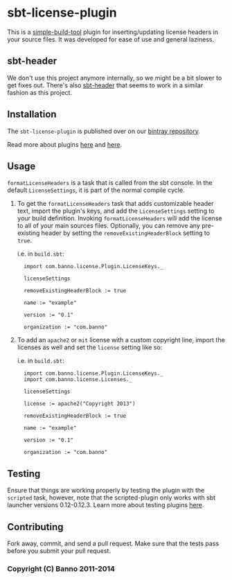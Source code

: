 # sbt-license-plugin

This is a [simple-build-tool](http://www.scala-sbt.org/) plugin for inserting/updating license headers in your source files. It was developed for ease of use and general laziness.

## sbt-header

We don't use this project anymore internally, so we might be a bit slower to get fixes out. There's also [sbt-header](https://github.com/sbt/sbt-header) that seems to work in a similar fashion as this project.

Installation
------------

The `sbt-license-plugin` is published over on our [bintray repository](https://bintray.com/banno/oss/sbt-license-plugin/view).

Read more about plugins [here](http://www.scala-sbt.org/release/docs/Extending/Plugins.html) and [here](https://github.com/mads379/sbt-plugin-examples).

Usage
-----
`formatLicenseHeaders` is a task that is called from the sbt console. In the default `LicenseSettings`, it is part of the normal compile cycle.

1. To get the `formatLicenseHeaders` task that adds customizable header text, import the plugin's keys, and add the `LicenseSettings` setting to your build definition. Invoking `formatLicenseHeaders` will add the license to all of your main sources files. Optionally, you can remove any pre-existing header by setting the `removeExistingHeaderBlock` setting to `true`.

   i.e. in `build.sbt`:

         import com.banno.license.Plugin.LicenseKeys._

         licenseSettings

         removeExistingHeaderBlock := true

         name := "example"

         version := "0.1"

         organization := "com.banno"
2. To add an `apache2` or `mit` license with a custom copyright line, import the licenses as well and set the `license` setting like so:

   i.e. in `build.sbt`:

         import com.banno.license.Plugin.LicenseKeys._
         import com.banno.license.Licenses._

         licenseSettings

         license := apache2("Copyright 2013")

         removeExistingHeaderBlock := true

         name := "example"

         version := "0.1"

         organization := "com.banno"

Testing
------------
Ensure that things are working properly by testing the plugin with the `scripted` task, however, note that the scripted-plugin only works with sbt launcher versions 0.12-0.12.3. Learn more about testing plugins [here](http://eed3si9n.com/testing-sbt-plugins).

Contributing
------------
Fork away, commit, and send a pull request. Make sure that the tests pass before you submit your pull request.

### Copyright (C) Banno 2011-2014
